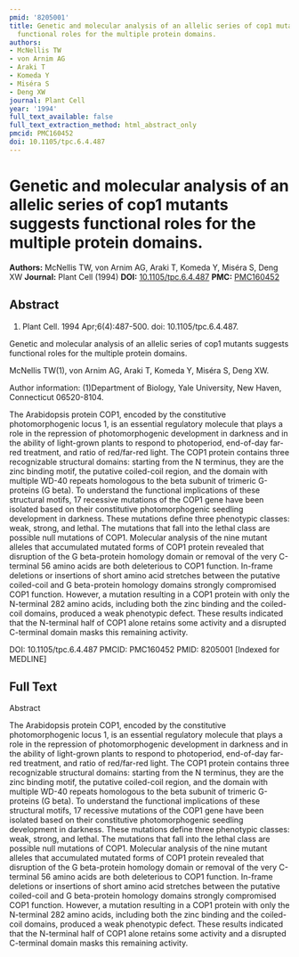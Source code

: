 ```yaml
---
pmid: '8205001'
title: Genetic and molecular analysis of an allelic series of cop1 mutants suggests
  functional roles for the multiple protein domains.
authors:
- McNellis TW
- von Arnim AG
- Araki T
- Komeda Y
- Miséra S
- Deng XW
journal: Plant Cell
year: '1994'
full_text_available: false
full_text_extraction_method: html_abstract_only
pmcid: PMC160452
doi: 10.1105/tpc.6.4.487
---
```


# Genetic and molecular analysis of an allelic series of cop1 mutants suggests functional roles for the multiple protein domains.
**Authors:** McNellis TW, von Arnim AG, Araki T, Komeda Y, Miséra S, Deng XW
**Journal:** Plant Cell (1994)
**DOI:** [10.1105/tpc.6.4.487](https://doi.org/10.1105/tpc.6.4.487)
**PMC:** [PMC160452](https://www.ncbi.nlm.nih.gov/pmc/articles/PMC160452/)

## Abstract

1. Plant Cell. 1994 Apr;6(4):487-500. doi: 10.1105/tpc.6.4.487.

Genetic and molecular analysis of an allelic series of cop1 mutants suggests 
functional roles for the multiple protein domains.

McNellis TW(1), von Arnim AG, Araki T, Komeda Y, Miséra S, Deng XW.

Author information:
(1)Department of Biology, Yale University, New Haven, Connecticut 06520-8104.

The Arabidopsis protein COP1, encoded by the constitutive photomorphogenic locus 
1, is an essential regulatory molecule that plays a role in the repression of 
photomorphogenic development in darkness and in the ability of light-grown 
plants to respond to photoperiod, end-of-day far-red treatment, and ratio of 
red/far-red light. The COP1 protein contains three recognizable structural 
domains: starting from the N terminus, they are the zinc binding motif, the 
putative coiled-coil region, and the domain with multiple WD-40 repeats 
homologous to the beta subunit of trimeric G-proteins (G beta). To understand 
the functional implications of these structural motifs, 17 recessive mutations 
of the COP1 gene have been isolated based on their constitutive photomorphogenic 
seedling development in darkness. These mutations define three phenotypic 
classes: weak, strong, and lethal. The mutations that fall into the lethal class 
are possible null mutations of COP1. Molecular analysis of the nine mutant 
alleles that accumulated mutated forms of COP1 protein revealed that disruption 
of the G beta-protein homology domain or removal of the very C-terminal 56 amino 
acids are both deleterious to COP1 function. In-frame deletions or insertions of 
short amino acid stretches between the putative coiled-coil and G beta-protein 
homology domains strongly compromised COP1 function. However, a mutation 
resulting in a COP1 protein with only the N-terminal 282 amino acids, including 
both the zinc binding and the coiled-coil domains, produced a weak phenotypic 
defect. These results indicated that the N-terminal half of COP1 alone retains 
some activity and a disrupted C-terminal domain masks this remaining activity.

DOI: 10.1105/tpc.6.4.487
PMCID: PMC160452
PMID: 8205001 [Indexed for MEDLINE]

## Full Text

Abstract

The Arabidopsis protein COP1, encoded by the constitutive photomorphogenic locus 1, is an essential regulatory molecule that plays a role in the repression of photomorphogenic development in darkness and in the ability of light-grown plants to respond to photoperiod, end-of-day far-red treatment, and ratio of red/far-red light. The COP1 protein contains three recognizable structural domains: starting from the N terminus, they are the zinc binding motif, the putative coiled-coil region, and the domain with multiple WD-40 repeats homologous to the beta subunit of trimeric G-proteins (G beta). To understand the functional implications of these structural motifs, 17 recessive mutations of the COP1 gene have been isolated based on their constitutive photomorphogenic seedling development in darkness. These mutations define three phenotypic classes: weak, strong, and lethal. The mutations that fall into the lethal class are possible null mutations of COP1. Molecular analysis of the nine mutant alleles that accumulated mutated forms of COP1 protein revealed that disruption of the G beta-protein homology domain or removal of the very C-terminal 56 amino acids are both deleterious to COP1 function. In-frame deletions or insertions of short amino acid stretches between the putative coiled-coil and G beta-protein homology domains strongly compromised COP1 function. However, a mutation resulting in a COP1 protein with only the N-terminal 282 amino acids, including both the zinc binding and the coiled-coil domains, produced a weak phenotypic defect. These results indicated that the N-terminal half of COP1 alone retains some activity and a disrupted C-terminal domain masks this remaining activity.
